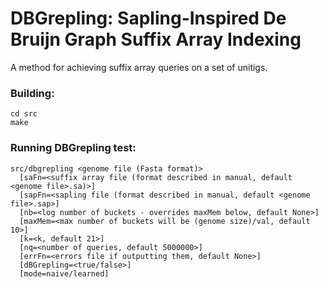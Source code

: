 # DBGrepling: Sapling-Inspired De Bruijn Graph Suffix Array Indexing
  
A method for achieving suffix array queries on a set of unitigs.
  
### Building:
```
cd src
make
```

  
### Running DBGrepling test:  
```
src/dbgrepling <genome file (Fasta format)> 
  [saFn=<suffix array file (format described in manual, default <genome file>.sa)>] 
  [sapFn=<sapling file (format described in manual, default <genome file>.sap>] 
  [nb=<log number of buckets - overrides maxMem below, default None>] 
  [maxMem=<max number of buckets will be (genome size)/val, default 10>] 
  [k=<k, default 21>] 
  [nq=<number of queries, default 5000000>] 
  [errFn=<errors file if outputting them, default None>]
  [dBGrepling=<true/false>]
  [mode=naive/learned]
```
 
